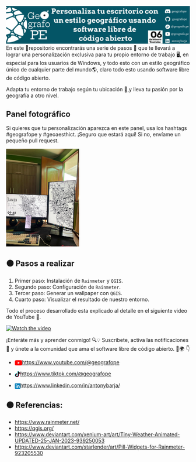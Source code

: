 <img src= "img/banner.jpg">
En este 📂repositorio encontrarás una serie de pasos 📜 que te llevará a lograr una personalización exclusiva para tu propio entorno de trabajo 🖥️, en especial para los usuarios de Windows, y todo esto con un estilo geográfico único de cualquier parte del mundo🌎, claro todo esto usando software libre de código abierto. 

Adapta tu entorno de trabajo según tu ubicación 📍,y lleva tu pasión por la geografía a otro nivel. 

## Panel fotográfico 
Si quieres que tu personalización aparezca en este panel, usa los hashtags #geografope y #geoaesthict. ¡Seguro que estará aquí!
Si no, envíame un pequeño pull request.

<img src= "img/bg_001.jpeg" width=200>

## ⚫ Pasos a realizar 
1. Primer paso: Instalación de `Rainmeter` y `QGIS`.
2. Segundo paso: Configuración de `Rainmeter`.
3. Tercer paso: Generar un wallpaper con  `QGIS`.
4. Cuarto paso: Visualizar el resultado de nuestro entorno.

Todo el proceso desarrollado esta explicado al detalle en el siguiente video de YouTube 🎥.

[![Watch the video](https://img.youtube.com/vi//0.jpg)](https://www.youtube.com/watch?v=)


¡Enteráte más y aprender conmigo! 🔍💡 Suscríbete, activa las notificaciones 🔔 y únete a la comunidad que ama el software libre de código abierto. 🌟🌍 👇
- <img src='https://raw.githubusercontent.com/geografope/recursos/d7be118ef25f46cb6f748d623012bcc9c8e76db6/youtube.svg' width=20 align='center'>https://www.youtube.com/@geografope

- <img src='https://raw.githubusercontent.com/geografope/recursos/d7be118ef25f46cb6f748d623012bcc9c8e76db6/tiktok.svg' width=15 align='center'>https://www.tiktok.com/@geografope

- <img src='https://raw.githubusercontent.com/geografope/recursos/d7be118ef25f46cb6f748d623012bcc9c8e76db6/linkedin.svg' width=15 align='center'>https://www.linkedin.com/in/antonybarja/

## ⚫ Referencias:
 - https://www.rainmeter.net/
 - https://qgis.org/
 - https://www.deviantart.com/xenium-art/art/Tiny-Weather-Animated-UPDATED-25-JAN-2023-939250053
 - https://www.deviantart.com/starlender/art/Pill-Widgets-for-Rainmeter-923205530